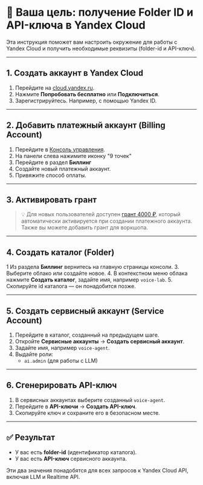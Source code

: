 # 🚀 Ваша цель: получение Folder ID и API-ключа в Yandex Cloud

Эта инструкция поможет вам настроить окружение для работы с Yandex Cloud и получить
необходимые реквизиты (folder-id и API-ключ).

---

## 1. Создать аккаунт в Yandex Cloud

1. Перейдите на [cloud.yandex.ru](https://cloud.yandex.ru/).
2. Нажмите **Попробовать бесплатно** или **Подключиться**.
3. Зарегистрируйтесь. Например, с помощью Yandex ID.

---

## 2. Добавить платежный аккаунт (Billing Account)

1. Перейдите в [Консоль управления](https://console.cloud.yandex.ru/).
2. На панели слева нажимите иконку "9 точек"
3. Перейдите в раздел **Биллинг**
4. Создайте новый платежный аккаунт.
5. Привяжите способ оплаты.

---

## 3. Активировать грант

> 💡 Для новых пользователей доступен [грант 4000 ₽](https://yandex.cloud/ru/free/), который
> автоматически активируется при создании платежного аккаунта.
Также вы можете добавить грант для воркшопа.
---

## 4. Создать каталог (Folder)

1  Из раздела **Биллинг** вернитесь на главную страницы консоли.
3. Выберите облако или создайте новое.
4. В контекстном меню облака нажмите **Создать каталог**, задайте имя, например `voice-lab`.
5. Скопируйте id каталога — он понадобится позже.

---

## 5. Создать сервисный аккаунт (Service Account)

1. Перейдите в каталог, созданный на предыдущем шаге.
2. Откройте **Сервисные аккаунты** → **Создать сервисный аккаунт**.
3. Задайте имя, например `voice-agent`.
4. Выдайте роли:
   - `ai.admin` (для работы с LLM)
---

## 6. Сгенерировать API-ключ

1. В сервисных аккаунтах выберите созданный `voice-agent`.
2. Перейдите в **API-ключи** → **Создать API-ключ**.
3. Скопируйте ключ и сохраните его в безопасном месте.

---

## ✅ Результат

- У вас есть **folder-id** (идентификатор каталога).
- У вас есть **API-ключ** сервисного аккаунта.

Эти два значения понадобятся для всех запросов к Yandex Cloud API, включая LLM и Realtime API.

